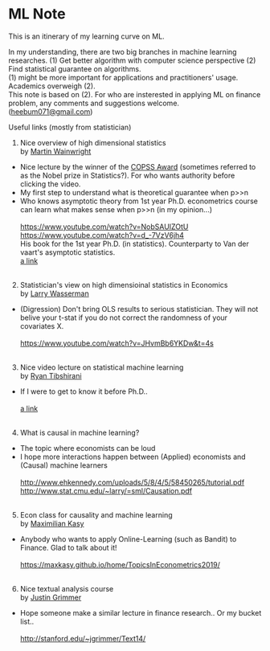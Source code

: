# ML Note

This is an itinerary of my learning curve on ML.  <br/>

In my understanding, there are two big branches in machine learning researches.
(1) Get better algorithm with computer science perspective (2) Find statistical guarantee on algorithms. <br/>
(1) might be more important for applications and practitioners' usage. Academics overweigh (2). <br/>
This note is based on (2). For who are insterested in applying ML on finance problem, any comments and suggestions welcome. ([heebum071@gmail.com](heebum071@gmail.com))

Useful links (mostly from statistician)

1) Nice overview of high dimensional statistics <br/> 
by [Martin Wainwright](https://people.eecs.berkeley.edu/~wainwrig/?_ga=2.18494076.435531114.1573686806-1909242507.1563054461) <br/>
- Nice lecture by the winner of the [COPSS Award](https://en.wikipedia.org/wiki/COPSS_Presidents%27_Award) (sometimes referred to as the Nobel prize in Statistics?). For who wants authority before clicking the video.  <br/>
- My first step to understand what is theoretical guarantee when p>>n  <br/>
- Who knows asymptotic theory from 1st year Ph.D. econometrics course can learn what makes sense when p>>n (in my opinion...) <br/> <br/>
https://www.youtube.com/watch?v=NobSAUIZOtU <br/>
https://www.youtube.com/watch?v=d_-7VzV6jh4 <br/>
His book for the 1st year Ph.D. (in statistics). Counterparty to Van der vaart's asymptotic statistics.<br/>
[a link](https://www.amazon.com/gp/product/1108498027/ref=dbs_a_def_rwt_bibl_vppi_i0) <br/> <br/>

2) Statistician's view on high dimensioinal statistics in Economics <br/>
by [Larry Wasserman](http://www.stat.cmu.edu/~larry/) <br/>
- (Digression) Don't bring OLS results to serious statistician. They will not belive your t-stat if you do not correct the randomness of your covariates X. <br/> <br/>
https://www.youtube.com/watch?v=JHvmBb6YKDw&t=4s <br/> <br/>

3) Nice video lecture on statistical machine learning<br/>
by [Ryan Tibshirani](http://www.stat.cmu.edu/~ryantibs/statml/)<br/>
- If I were to get to know it before Ph.D.. <br/> <br/>
[a link](http://www.stat.cmu.edu/~ryantibs/statml/) <br/> <br/>

4) What is causal in machine learning?<br/>
- The topic where economists can be loud <br/>
- I hope more interactions happen between (Applied) economists and (Causal) machine learners <br/> <br/>
http://www.ehkennedy.com/uploads/5/8/4/5/58450265/tutorial.pdf <br/>
http://www.stat.cmu.edu/~larry/=sml/Causation.pdf <br/> <br/>

5) Econ class for causality and machine learning <br/>
by [Maximilian Kasy](https://maxkasy.github.io/) <br/>
- Anybody who wants to apply Online-Learning (such as Bandit) to Finance. Glad to talk about it! <br/> <br/>
https://maxkasy.github.io/home/TopicsInEconometrics2019/ <br/> <br/>

6) Nice textual analysis course <br/>
by [Justin Grimmer](https://www.justingrimmer.org/) <br/>
- Hope someone make a similar lecture in finance research.. Or my bucket list.. <br/> <br/>
http://stanford.edu/~jgrimmer/Text14/ 

